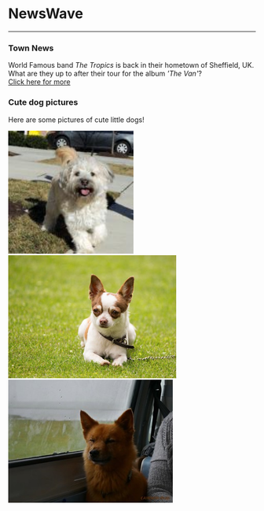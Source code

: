 <h1>NewsWave</h1>
<hr/>
<h3>Town News</h3>
<p> World Famous band <em>The Tropics</em> is back in their hometown of Sheffield, UK. What are they up to after their tour for the album <i>'The Van'</i>?<br/>
<a href="/BasicWebDesign/NewsArticle.pdf" target="_self">Click here for more</a></p>
<h3>Cute dog pictures</h3>
<p>Here are some pictures of cute little dogs!</p>
<p><img src="littlewhitedog.jpeg" height="250px"> <img src="Whiteandbrowndog.jpeg" height="250px"> <img src="orangedog.jpeg" height="250px"></p>

